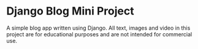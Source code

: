 # Django Blog Mini Project

A simple blog app written using Django. All text, images and video in this project are for educational purposes and are not intended for commercial use.